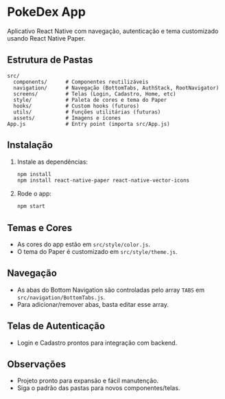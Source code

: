 # PokeDex App

Aplicativo React Native com navegação, autenticação e tema customizado usando React Native Paper.

## Estrutura de Pastas

```
src/
  components/      # Componentes reutilizáveis
  navigation/      # Navegação (BottomTabs, AuthStack, RootNavigator)
  screens/         # Telas (Login, Cadastro, Home, etc)
  style/           # Paleta de cores e tema do Paper
  hooks/           # Custom hooks (futuros)
  utils/           # Funções utilitárias (futuras)
  assets/          # Imagens e ícones
App.js             # Entry point (importa src/App.js)
```

## Instalação

1. Instale as dependências:
   ```sh
   npm install
   npm install react-native-paper react-native-vector-icons
   ```
2. Rode o app:
   ```sh
   npm start
   ```

## Temas e Cores
- As cores do app estão em `src/style/color.js`.
- O tema do Paper é customizado em `src/style/theme.js`.

## Navegação
- As abas do Bottom Navigation são controladas pelo array `TABS` em `src/navigation/BottomTabs.js`.
- Para adicionar/remover abas, basta editar esse array.

## Telas de Autenticação
- Login e Cadastro prontos para integração com backend.

## Observações
- Projeto pronto para expansão e fácil manutenção.
- Siga o padrão das pastas para novos componentes/telas.

